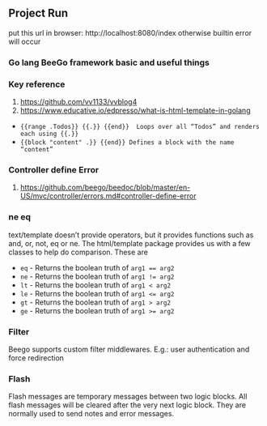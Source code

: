 ## Project Run 
put this url in browser: http://localhost:8080/index otherwise builtin error will occur

### Go lang BeeGo framework basic and useful things 

### Key reference 
1. https://github.com/vv1133/vvblog4
2. https://www.educative.io/edpresso/what-is-html-template-in-golang

- ``{{range .Todos}} {{.}} {{end}}	Loops over all “Todos” and renders each using {{.}}``
- ``{{block "content" .}} {{end}} Defines a block with the name “content”``


### Controller define Error
1. https://github.com/beego/beedoc/blob/master/en-US/mvc/controller/errors.md#controller-define-error

### ne eq
text/template doesn’t provide operators, but it provides functions such as and, or, not, eq or ne.
The html/template package provides us with a few classes to help do comparison. These are
- ``eq`` - Returns the boolean truth of ``arg1 == arg2``
- ``ne`` - Returns the boolean truth of ``arg1 != arg2``
- ``lt`` - Returns the boolean truth of ``arg1 < arg2``
- ``le`` - Returns the boolean truth of ``arg1 <= arg2``
- ``gt`` - Returns the boolean truth of ``arg1 > arg2``
- ``ge`` - Returns the boolean truth of ``arg1 >= arg2``

### Filter
Beego supports custom filter middlewares. E.g.: user authentication and force redirection

### Flash
Flash messages are temporary messages between two logic blocks. All flash messages will be cleared after the very next logic block. They are normally used to send notes and error messages.